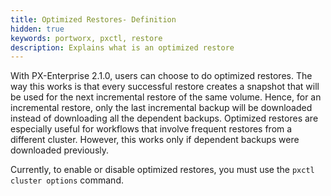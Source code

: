 ```yaml
---
title: Optimized Restores- Definition
hidden: true
keywords: portworx, pxctl, restore
description: Explains what is an optimized restore
---
```


With PX-Enterprise 2.1.0, users can choose to do optimized restores.  The way this works is that every successful restore creates a snapshot that will be used for the next incremental restore of the same volume.  Hence, for an incremental restore, only the last incremental backup will be downloaded instead of downloading all the dependent backups. Optimized restores are especially useful for workflows that involve frequent restores from a different cluster.
However, this works only if dependent backups were downloaded previously.

Currently, to enable or disable optimized restores, you must use the `pxctl cluster options` command.
